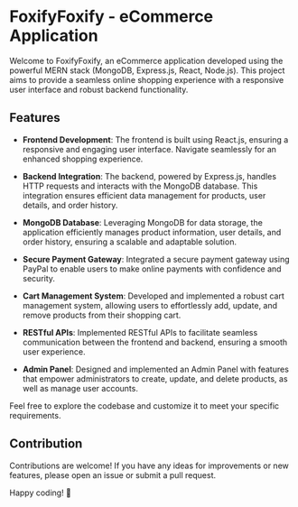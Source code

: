 # FoxifyFoxify - eCommerce Application

Welcome to FoxifyFoxify, an eCommerce application developed using the powerful MERN stack (MongoDB, Express.js, React, Node.js). This project aims to provide a seamless online shopping experience with a responsive user interface and robust backend functionality.

## Features

- **Frontend Development**: The frontend is built using React.js, ensuring a responsive and engaging user interface. Navigate seamlessly for an enhanced shopping experience.

- **Backend Integration**: The backend, powered by Express.js, handles HTTP requests and interacts with the MongoDB database. This integration ensures efficient data management for products, user details, and order history.

- **MongoDB Database**: Leveraging MongoDB for data storage, the application efficiently manages product information, user details, and order history, ensuring a scalable and adaptable solution.

- **Secure Payment Gateway**: Integrated a secure payment gateway using PayPal to enable users to make online payments with confidence and security.

- **Cart Management System**: Developed and implemented a robust cart management system, allowing users to effortlessly add, update, and remove products from their shopping cart.

- **RESTful APIs**: Implemented RESTful APIs to facilitate seamless communication between the frontend and backend, ensuring a smooth user experience.

- **Admin Panel**: Designed and implemented an Admin Panel with features that empower administrators to create, update, and delete products, as well as manage user accounts.

Feel free to explore the codebase and customize it to meet your specific requirements.

## Contribution

Contributions are welcome! If you have any ideas for improvements or new features, please open an issue or submit a pull request.

Happy coding! 🚀

